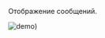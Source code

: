 Отображение сообщений.



![demo](https://github.com/noresontoany/WordCloud/blob/master/git_res_gif.gif))
